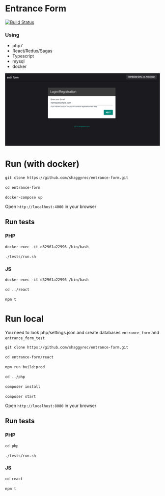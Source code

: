 # Entrance Form

[![Build Status](https://travis-ci.org/shaggyrec/entrance-form.svg?branch=master)](https://travis-ci.org/shaggyrec/entrance-form)

### Using 
 - php7
 - React/Redux/Sagas
 - Typescript
 - mysql
 - docker
 

![form](php/public/img/screenshot.png)

# Run (with docker)

    git clone https://github.com/shaggyrec/entrance-form.git
    
    cd entrance-form
    
    docker-compose up

Open `http://localhost:4000` in your browser

## Run tests

### PHP
    docker exec -it d32961a22996 /bin/bash
    
    ./tests/run.sh
### JS
    docker exec -it d32961a22996 /bin/bash
    
    cd ../react 
    
    npm t
    
# Run local 
You need to look php/settings.json and create databases `entrance_form` and `entrance_form_test`

    git clone https://github.com/shaggyrec/entrance-form.git
    
    cd entrance-form/react
    
    npm run build:prod
    
    cd ../php
    
    composer install
    
    composer start
    
Open `http://localhost:8080` in your browser

## Run tests

### PHP
    cd php
    
    ./tests/run.sh
### JS
    cd react
    
    npm t
